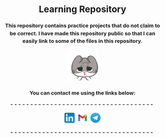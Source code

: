 <h1 align="center">Learning Repository</h1>

<h3 align="center" style="line-height: 1.5">This repository contains practice projects that do not claim to be correct.
I have made this repository public so that I can easily link to some of the files in this repository.</h3>

<div align="center"><img src="https://raw.githubusercontent.com/evlisouski/evlisouski/main/gifs/sorry.gif" width="100" height="100"></div>


<h3 align="center">You can contact me using the links below:

<p style="letter-spacing: 5px">------------------------------------</p>
<div align="center" style="letter-spacing: 5px"> 
   <a href="https://www.linkedin.com/in/evlisouski"><img src="https://raw.githubusercontent.com/evlisouski/evlisouski/main/images/linkedin.svg" width="32" height="32" alt="Linkedin"></a>
   <a href="mailto:evlisouski@gmail.com"><img src="https://raw.githubusercontent.com/evlisouski/evlisouski/main/images/gmail.svg" width="32" height="32" alt="Gmail"></a>
   <a href="https://t.me/evlisouski"><img src="https://raw.githubusercontent.com/evlisouski/evlisouski/main/images/telegram.svg" width="32" height="32" alt="Telegram"></a>
</div>
<p style="letter-spacing: 5px">------------------------------------</p>


